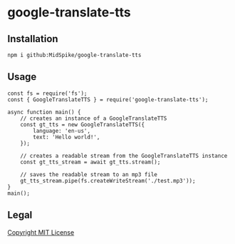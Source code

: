 # google-translate-tts

## Installation
```
npm i github:MidSpike/google-translate-tts
```

## Usage
```
const fs = require('fs');
const { GoogleTranslateTTS } = require('google-translate-tts');

async function main() {
    // creates an instance of a GoogleTranslateTTS
    const gt_tts = new GoogleTranslateTTS({
        language: 'en-us',
        text: 'Hello world!',
    });

    // creates a readable stream from the GoogleTranslateTTS instance
    const gt_tts_stream = await gt_tts.stream();

    // saves the readable stream to an mp3 file
    gt_tts_stream.pipe(fs.createWriteStream('./test.mp3'));
}
main();
```

## Legal
[Copyright MIT License](COPYRIGHT.md)
